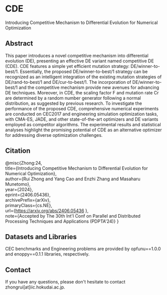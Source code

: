 # CDE
Introducing Competitive Mechanism to Differential Evolution for Numerical Optimization

## Abstract
This paper introduces a novel competitive mechanism into differential evolution (DE), presenting an effective DE variant named competitive DE (CDE). CDE features a simple yet efficient mutation strategy: DE/winner-to-best/1. Essentially, the proposed DE/winner-to-best/1 strategy can be recognized as an intelligent integration of the existing mutation strategies of DE/rand-to-best/1 and DE/cur-to-best/1. The incorporation of DE/winner-to-best/1 and the competitive mechanism provide new avenues for advancing DE techniques. Moreover, in CDE, the scaling factor F and mutation rate Cr are determined by a random number generator following a normal distribution, as suggested by previous research. To investigate the performance of the proposed CDE, comprehensive numerical experiments are conducted on CEC2017 and engineering simulation optimization tasks, with CMA-ES, JADE, and other state-of-the-art optimizers and DE variants employed as competitor algorithms. The experimental results and statistical analyses highlight the promising potential of CDE as an alternative optimizer for addressing diverse optimization challenges.

## Citation
@misc{Zhong:24,  
  title={Introducing Competitive Mechanism to Differential Evolution for Numerical Optimization},   
  author={Rui Zhong and Yang Cao and Enzhi Zhang and Masaharu Munetomo},  
  year={2024},  
  eprint={2406.05436},  
  archivePrefix={arXiv},  
  primaryClass={cs.NE},  
  url={https://arxiv.org/abs/2406.05436 },   
  note={Accepted by The 30th Int'l Conf on Parallel and Distributed Processing Techniques and Applications (PDPTA'24)}
}

## Datasets and Libraries
CEC benchmarks and Engineering problems are provided by opfunu==1.0.0 and enoppy==0.1.1 libraries, respectively.

## Contact
If you have any questions, please don't hesitate to contact zhongrui[at]iic.hokudai.ac.jp.
